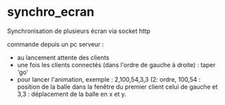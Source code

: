 # synchro_ecran
Synchronisation de plusieurs écran via socket http

commande depuis un pc serveur :
- au lancement attente des clients
- une fois les clients connectés (dans l'ordre de gauche à droite) : taper 'go'
- pour lancer l'animation, exemple : 2,100,54,3,3 (2: ordre, 100,54 : position de la balle dans la fenêtre du premier client celui de gauche et 3,3 : déplacement de la balle en x et y.
